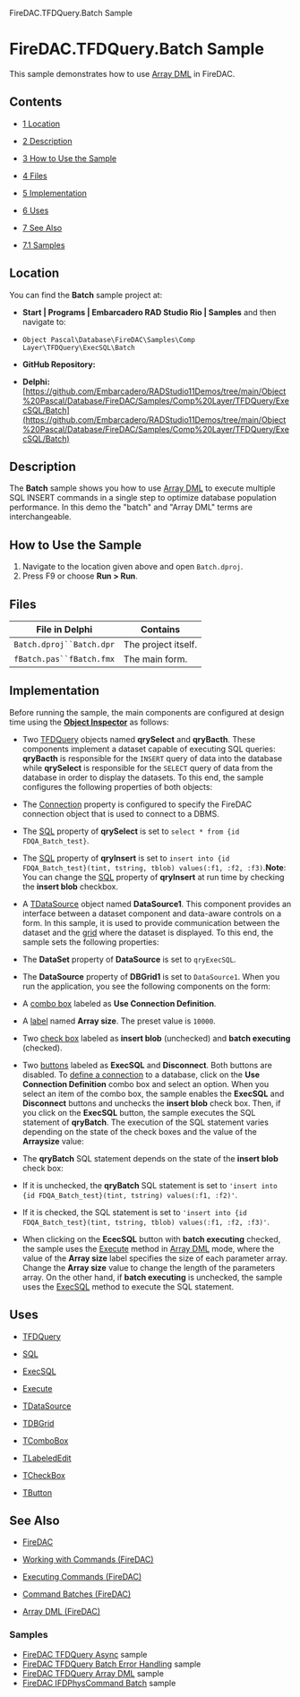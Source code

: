 FireDAC.TFDQuery.Batch Sample[]()
# FireDAC.TFDQuery.Batch Sample 


This sample demonstrates how to use [Array DML](http://docwiki.embarcadero.com/RADStudio/en/Array_DML_(FireDAC)) in FireDAC.
## Contents



* [1 Location](#Location)
* [2 Description](#Description)
* [3 How to Use the Sample](#How_to_Use_the_Sample)
* [4 Files](#Files)
* [5 Implementation](#Implementation)
* [6 Uses](#Uses)
* [7 See Also](#See_Also)

* [7.1 Samples](#Samples)


## Location 

You can find the **Batch** sample project at:
* **Start | Programs | Embarcadero RAD Studio Rio | Samples** and then navigate to:

* `Object Pascal\Database\FireDAC\Samples\Comp Layer\TFDQuery\ExecSQL\Batch`

* **GitHub Repository:**

* **Delphi:**[https://github.com/Embarcadero/RADStudio11Demos/tree/main/Object%20Pascal/Database/FireDAC/Samples/Comp%20Layer/TFDQuery/ExecSQL/Batch](https://github.com/Embarcadero/RADStudio11Demos/tree/main/Object%20Pascal/Database/FireDAC/Samples/Comp%20Layer/TFDQuery/ExecSQL/Batch)

## Description 

The **Batch** sample shows you how to use [Array DML](http://docwiki.embarcadero.com/RADStudio/en/Array_DML_(FireDAC)) to execute multiple SQL INSERT commands in a single step to optimize database population performance. In this demo the "batch" and "Array DML" terms are interchangeable.
## How to Use the Sample 


1.  Navigate to the location given above and open `Batch.dproj`.
2.  Press F9 or choose **Run > Run**.

## Files 



| File in Delphi         | Contains          |
|------------------------|-------------------|
|`Batch.dproj``Batch.dpr`|The project itself.|
|`fBatch.pas``fBatch.fmx`|The main form.     |


## Implementation 

Before running the sample, the main components are configured at design time using the **[Object Inspector](http://docwiki.embarcadero.com/RADStudio/en/Object_Inspector)** as follows:
*  Two [TFDQuery](http://docwiki.embarcadero.com/Libraries/en/FireDAC.Comp.Client.TFDQuery) objects named **qrySelect** and **qryBacth**. These components implement a dataset capable of executing SQL queries: **qryBacth** is responsible for the `INSERT` query of data into the database while **qrySelect** is responsible for the `SELECT` query of data from the database in order to display the datasets. To this end, the sample configures the following properties of both objects:

*  The [Connection](http://docwiki.embarcadero.com/Libraries/en/FireDAC.Comp.Client.TFDRdbmsDataSet.Connection) property is configured to specify the FireDAC connection object that is used to connect to a DBMS.
*  The [SQL](http://docwiki.embarcadero.com/Libraries/en/FireDAC.Comp.Client.TFDCustomQuery.SQL) property of **qrySelect** is set to `select * from {id FDQA_Batch_test}`.
*  The [SQL](http://docwiki.embarcadero.com/Libraries/en/FireDAC.Comp.Client.TFDCustomQuery.SQL) property of **qryInsert** is set to `insert into {id FDQA_Batch_test}(tint, tstring, tblob) values(:f1, :f2, :f3)`.**Note**: You can change the [SQL](http://docwiki.embarcadero.com/Libraries/en/FireDAC.Comp.Client.TFDCustomQuery.SQL) property of **qryInsert** at run time by checking the **insert blob** checkbox.

*  A [TDataSource](http://docwiki.embarcadero.com/Libraries/en/Data.DB.TDataSource) object named **DataSource1**. This component provides an interface between a dataset component and data-aware controls on a form. In this sample, it is used to provide communication between the dataset and the [grid](http://docwiki.embarcadero.com/Libraries/en/Vcl.DBGrids.TDBGrid) where the dataset is displayed. To this end, the sample sets the following properties:

*  The **DataSet** property of **DataSource** is set to `qryExecSQL`.
*  The **DataSource** property of **DBGrid1** is set to `DataSource1`.
When you run the application, you see the following components on the form:
*  A [combo box](http://docwiki.embarcadero.com/Libraries/en/Vcl.StdCtrls.TComboBox) labeled as **Use Connection Definition**.
*  A [label](http://docwiki.embarcadero.com/Libraries/en/Vcl.ExtCtrls.TLabeledEdit) named **Array size**. The preset value is `10000`.
*  Two [check box](http://docwiki.embarcadero.com/Libraries/en/Vcl.StdCtrls.TCheckBox) labeled as **insert blob** (unchecked) and **batch executing** (checked).
*  Two [buttons](http://docwiki.embarcadero.com/Libraries/en/Vcl.StdCtrls.TButton) labeled as **ExecSQL** and **Disconnect**. Both buttons are disabled.
To [define a connection](http://docwiki.embarcadero.com/RADStudio/en/Defining_Connection_(FireDAC)) to a database, click on the **Use Connection Definition** combo box and select an option. When you select an item of the combo box, the sample enables the **ExecSQL** and **Disconnect** buttons and unchecks the **insert blob** check box. Then, if you click on the **ExecSQL** button, the sample executes the SQL statement of **qryBatch**. The execution of the SQL statement varies depending on the state of the check boxes and the value of the **Arraysize** value:
*  The **qryBatch** SQL statement depends on the state of the **insert blob** check box:

*  If it is unchecked, the **qryBatch** SQL statement is set to `'insert into {id FDQA_Batch_test}(tint, tstring) values(:f1, :f2)'`.
*  If it is checked, the SQL statement is set to `'insert into {id FDQA_Batch_test}(tint, tstring, tblob) values(:f1, :f2, :f3)'`.

*  When clicking on the **EcecSQL** button with **batch executing** checked, the sample uses the [Execute](http://docwiki.embarcadero.com/Libraries/en/FireDAC.Comp.DataSet.TFDDataSet.Execute) method in [Array DML](http://docwiki.embarcadero.com/RADStudio/en/Array_DML_(FireDAC)) mode, where the value of the **Array size** label specifies the size of each parameter array. Change the **Array size** value to change the length of the parameters array. On the other hand, if **batch executing** is unchecked, the sample uses the [ExecSQL](http://docwiki.embarcadero.com/Libraries/en/FireDAC.Comp.Client.TFDCustomQuery.ExecSQL) method to execute the SQL statement.

## Uses 


* [TFDQuery](http://docwiki.embarcadero.com/Libraries/en/FireDAC.Comp.Client.TFDQuery)

* [SQL](http://docwiki.embarcadero.com/Libraries/en/FireDAC.Comp.Client.TFDCustomQuery.SQL)
* [ExecSQL](http://docwiki.embarcadero.com/Libraries/en/FireDAC.Comp.Client.TFDCustomQuery.ExecSQL)
* [Execute](http://docwiki.embarcadero.com/Libraries/en/FireDAC.Comp.DataSet.TFDDataSet.Execute)

* [TDataSource](http://docwiki.embarcadero.com/Libraries/en/Data.DB.TDataSource)
* [TDBGrid](http://docwiki.embarcadero.com/Libraries/en/Vcl.DBGrids.TDBGrid)
* [TComboBox](http://docwiki.embarcadero.com/Libraries/en/Vcl.StdCtrls.TComboBox)
* [TLabeledEdit](http://docwiki.embarcadero.com/Libraries/en/Vcl.ExtCtrls.TLabeledEdit)
* [TCheckBox](http://docwiki.embarcadero.com/Libraries/en/Vcl.StdCtrls.TCheckBox)
* [TButton](http://docwiki.embarcadero.com/Libraries/en/Vcl.StdCtrls.TButton)

## See Also 


* [FireDAC](http://docwiki.embarcadero.com/RADStudio/en/FireDAC)
* [Working with Commands (FireDAC)](http://docwiki.embarcadero.com/RADStudio/en/Working_with_Commands_(FireDAC))

* [Executing Commands (FireDAC)](http://docwiki.embarcadero.com/RADStudio/en/Executing_Commands_(FireDAC))
* [Command Batches (FireDAC)](http://docwiki.embarcadero.com/RADStudio/en/Command_Batches_(FireDAC))
* [Array DML (FireDAC)](http://docwiki.embarcadero.com/RADStudio/en/Array_DML_(FireDAC))

### Samples 


* [FireDAC TFDQuery Async](http://docwiki.embarcadero.com/CodeExamples/en/FireDAC.TFDQuery.Async_Sample) sample
* [FireDAC TFDQuery Batch Error Handling](http://docwiki.embarcadero.com/CodeExamples/en/FireDAC.TFDQuery.BatchErrorHandling_Sample) sample
* [FireDAC TFDQuery Array DML](http://docwiki.embarcadero.com/CodeExamples/en/FireDAC.TFDQuery.ArrayDML_Sample) sample
* [FireDAC IFDPhysCommand Batch](http://docwiki.embarcadero.com/CodeExamples/en/FireDAC.IFDPhysCommand.Batch_Sample) sample





